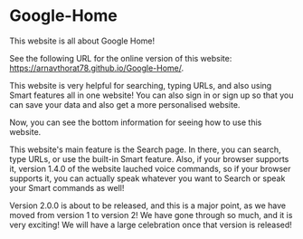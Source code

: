 # Google-Home

This website is all about Google Home!

See the following URL for the online version of this website: https://arnavthorat78.github.io/Google-Home/.

This website is very helpful for searching, typing URLs, and also using Smart features all in one website! You can also sign in or sign up so that you can save your data and also get a more personalised website.

Now, you can see the bottom information for seeing how to use this website.

This website's main feature is the Search page. In there, you can search, type URLs, or use the built-in Smart feature. Also, if your browser supports it, version 1.4.0 of the website lauched voice commands, so if your browser supports it, you can actually speak whatever you want to Search or speak your Smart commands as well!

Version 2.0.0 is about to be released, and this is a major point, as we have moved from version 1 to version 2! We have gone through so much, and it is very exciting! We will have a large celebration once that version is released!
